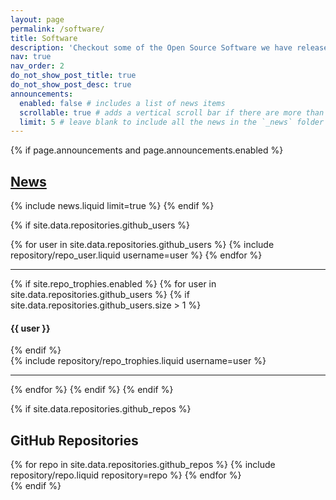 ```yaml
---
layout: page
permalink: /software/
title: Software
description: 'Checkout some of the Open Source Software we have released'
nav: true
nav_order: 2
do_not_show_post_title: true
do_not_show_post_desc: true
announcements:
  enabled: false # includes a list of news items
  scrollable: true # adds a vertical scroll bar if there are more than 3 news items
  limit: 5 # leave blank to include all the news in the `_news` folder
---
```


<!-- News -->

{% if page.announcements and page.announcements.enabled %}

  <h2>
    <a href="{{ '/news/' | relative_url }}" style="color: inherit">News</a>
  </h2>
  {% include news.liquid limit=true %}
{% endif %}

{% if site.data.repositories.github_users %}

<!--## GitHub users-->

<div class="repositories d-flex flex-wrap flex-md-row flex-column justify-content-between align-items-center">
  {% for user in site.data.repositories.github_users %}
    {% include repository/repo_user.liquid username=user %}
  {% endfor %}
</div>

---

{% if site.repo_trophies.enabled %}
{% for user in site.data.repositories.github_users %}
{% if site.data.repositories.github_users.size > 1 %}

  <h4>{{ user }}</h4>
  {% endif %}
  <div class="repositories d-flex flex-wrap flex-md-row flex-column justify-content-between align-items-center">
  {% include repository/repo_trophies.liquid username=user %}
  </div>

---

{% endfor %}
{% endif %}
{% endif %}

{% if site.data.repositories.github_repos %}

## GitHub Repositories

<div class="repositories d-flex flex-wrap flex-md-row flex-column justify-content-between align-items-center">
  {% for repo in site.data.repositories.github_repos %}
    {% include repository/repo.liquid repository=repo %}
  {% endfor %}
</div>
{% endif %}
